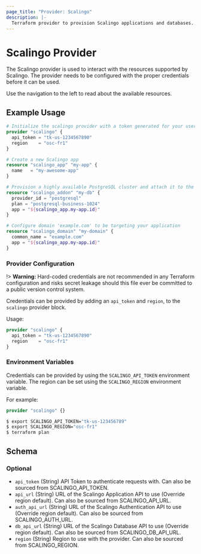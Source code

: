 ```yaml
---
page_title: "Provider: Scalingo"
description: |-
  Terraform provider to provision Scalingo applications and databases.
---
```


# Scalingo Provider

The Scalingo provider is used to interact with the resources supported by Scalingo. The provider needs to be configured with the proper credentials before it can be used.

Use the navigation to the left to read about the available resources.

## Example Usage

```terraform
# Initialize the scalingo provider with a token generated for your user
provider "scalingo" {
  api_token = "tk-us-1234567890"
  region    = "osc-fr1"
}

# Create a new Scalingo app
resource "scalingo_app" "my-app" {
  name   = "my-awesome-app"
}

# Provision a highly available PostgreSQL cluster and attach it to the application
resource "scalingo_addon" "my-db" {
  provider_id = "postgresql"
  plan = "postgresql-business-1024"
  app = "${scalingo_app.my-app.id}"
}

# Configure domain 'example.com' to be targeting your application
resource "scalingo_domain" "my-domain" {
  common_name = "example.com"
  app = "${scalingo_app.my-app.id}"
}
```

### Provider Configuration

!> **Warning:** Hard-coded credentials are not recommended in any Terraform
configuration and risks secret leakage should this file ever be committed to a
public version control system.

Credentials can be provided by adding an `api_token` and `region`, to the `scalingo` provider block.

Usage:

```terraform
provider "scalingo" {
  api_token = "tk-us-1234567890"
  region    = "osc-fr1"
}
```

### Environment Variables

Credentials can be provided by using the `SCALINGO_API_TOKEN` environment variable.
The region can be set using the `SCALINGO_REGION` environment variable.

For example:

```terraform
provider "scalingo" {}
```

```sh
$ export SCALINGO_API_TOKEN="tk-us-123456789"
$ export SCALINGO_REGION="osc-fr1"
$ terraform plan
```

<!-- schema generated by tfplugindocs -->
## Schema

### Optional

- `api_token` (String) API Token to authenticate requests with. Can also be sourced from SCALINGO_API_TOKEN.
- `api_url` (String) URL of the Scalingo Application API to use (Override region default). Can also be sourced from SCALINGO_API_URL.
- `auth_api_url` (String) URL of the Scalingo Authentication API to use (Override region default). Can also be sourced from SCALINGO_AUTH_URL.
- `db_api_url` (String) URL of the Scalingo Database API to use (Override region default). Can also be sourced from SCALINGO_DB_API_URL.
- `region` (String) Region to use with the provider. Can also be sourced from SCALINGO_REGION.